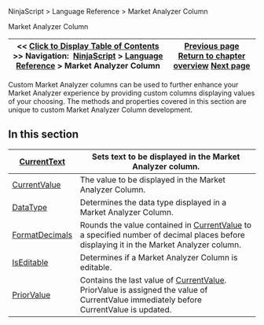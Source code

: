 ﻿
NinjaScript \> Language Reference \> Market Analyzer Column

Market Analyzer Column

| \<\< [Click to Display Table of Contents](market_analyzer_column.md) \>\> **Navigation:**     [NinjaScript](ninjascript.md) \> [Language Reference](language_reference_wip.md) \> Market Analyzer Column | [Previous page](showtransparentplotsindatabox.md) [Return to chapter overview](language_reference_wip.md) [Next page](currenttext.md) |
| --- | --- |
Custom Market Analyzer columns can be used to further enhance your Market Analyzer experience by providing custom columns displaying values of your choosing. The methods and properties covered in this section are unique to custom Market Analyzer Column development.
 
## In this section

| [CurrentText](currenttext.md) | Sets text to be displayed in the Market Analyzer column. |
| --- | --- |
| [CurrentValue](currentvalue.md) | The value to be displayed in the Market Analyzer Column. |
| [DataType](datatype.md) | Determines the data type displayed in a Market Analyzer Column. |
| [FormatDecimals](formatdecimals.md) | Rounds the value contained in [CurrentValue](currentvalue.md) to a specified number of decimal places before displaying it in the Market Analyzer column. |
| [IsEditable](iseditable.md) | Determines if a Market Analyzer Column is editable. |
| [PriorValue](priorvalue.md) | Contains the last value of [CurrentValue](currentvalue.md). PriorValue is assigned the value of CurrentValue immediately before CurrentValue is updated. |
